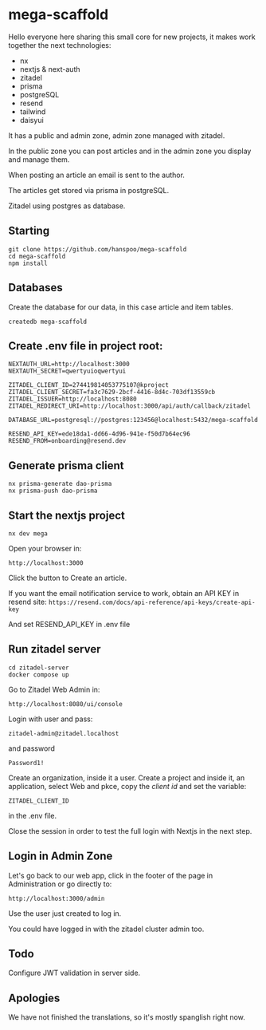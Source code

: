 # mega-scaffold

Hello everyone here sharing this small core for new projects, it makes work together the next technologies:

- nx
- nextjs & next-auth
- zitadel
- prisma
- postgreSQL
- resend
- tailwind
- daisyui

It has a public and admin zone, admin zone managed with zitadel.

In the public zone you can post articles and in the admin zone you display and manage them.

When posting an article an email is sent to the author.

The articles get stored via prisma in postgreSQL.

Zitadel using postgres as database.

## Starting

```
git clone https://github.com/hanspoo/mega-scaffold
cd mega-scaffold
npm install
```

## Databases

Create the database for our data, in this case article and item tables.

```
createdb mega-scaffold
```

## Create .env file in project root:

```
NEXTAUTH_URL=http://localhost:3000
NEXTAUTH_SECRET=qwertyuioqwertyui

ZITADEL_CLIENT_ID=274419814053775107@kproject
ZITADEL_CLIENT_SECRET=fa3c7629-2bcf-4416-8d4c-703df13559cb
ZITADEL_ISSUER=http://localhost:8080
ZITADEL_REDIRECT_URI=http://localhost:3000/api/auth/callback/zitadel

DATABASE_URL=postgresql://postgres:123456@localhost:5432/mega-scaffold

RESEND_API_KEY=ede18da1-dd66-4d96-941e-f50d7b64ec96
RESEND_FROM=onboarding@resend.dev

```

## Generate prisma client

```
nx prisma-generate dao-prisma
nx prisma-push dao-prisma
```

## Start the nextjs project

`nx dev mega`

Open your browser in:

`http://localhost:3000`

Click the button to Create an article.

If you want the email notification service to work, obtain an API KEY in resend site:
`https://resend.com/docs/api-reference/api-keys/create-api-key`

And set RESEND_API_KEY in .env file

## Run zitadel server

```
cd zitadel-server
docker compose up
```

Go to Zitadel Web Admin in:

`http://localhost:8080/ui/console`

Login with user and pass:

`zitadel-admin@zitadel.localhost`

and password

`Password1!`

Create an organization, inside it a user. Create a project and inside it, an application, select Web and pkce, copy
the _client id_ and set the variable:

`ZITADEL_CLIENT_ID`

in the .env file.

Close the session in order to test the full login with Nextjs in the next step.

## Login in Admin Zone

Let's go back to our web app, click in the footer of the page in Administration or go directly to:

`http://localhost:3000/admin`

Use the user just created to log in.

You could have logged in with the zitadel cluster admin too.

## Todo

Configure JWT validation in server side.

## Apologies

We have not finished the translations, so it's mostly spanglish right now.
